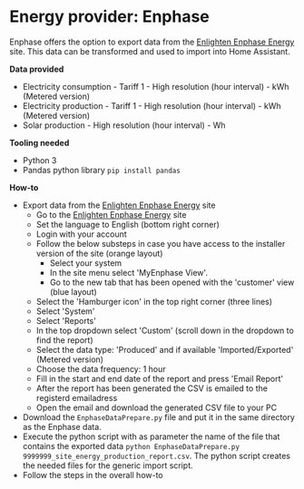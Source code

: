 # Energy provider: Enphase

Enphase offers the option to export data from the [Enlighten Enphase Energy](https://enlighten.enphaseenergy.com/) site. This data can be transformed and used to import into Home Assistant.

**Data provided**
- Electricity consumption - Tariff 1 - High resolution (hour interval) - kWh (Metered version)
- Electricity production - Tariff 1 - High resolution (hour interval) - kWh (Metered version)
- Solar production - High resolution (hour interval) - Wh

**Tooling needed**
- Python 3
- Pandas python library ```pip install pandas```

**How-to**
- Export data from the [Enlighten Enphase Energy](https://enlighten.enphaseenergy.com/) site
  - Go to the [Enlighten Enphase Energy](https://enlighten.enphaseenergy.com/) site
  - Set the language to English (bottom right corner)
  - Login with your account
  - Follow the below substeps in case you have access to the installer version of the site (orange layout)
    - Select your system
    - In the site menu select 'MyEnphase View'. 
    - Go to the new tab that has been opened with the 'customer' view (blue layout)
  - Select the 'Hamburger icon' in the top right corner (three lines)
  - Select 'System'
  - Select 'Reports'
  - In the top dropdown select 'Custom' (scroll down in the dropdown to find the report)
  - Select the data type: 'Produced' and if available 'Imported/Exported' (Metered version)
  - Choose the data frequency: 1 hour
  - Fill in the start and end date of the report and press 'Email Report'
  - After the report has been generated the CSV is emailed to the registerd emailadress
  - Open the email and download the generated CSV file to your PC
- Download the ```EnphaseDataPrepare.py``` file and put it in the same directory as the Enphase data. 
- Execute the python script with as parameter the name of the file that contains the exported data ```python EnphaseDataPrepare.py 9999999_site_energy_production_report.csv```. The python script creates the needed files for the generic import script.
- Follow the steps in the overall how-to